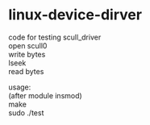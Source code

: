 # linux-device-dirver
code for testing scull_driver  
open scull0  
write bytes  
lseek  
read bytes  

usage:  
(after module insmod)  
make  
sudo ./test  


